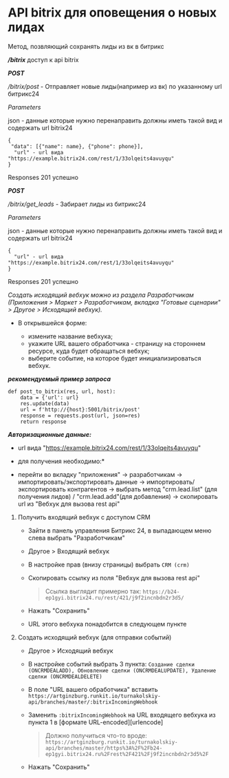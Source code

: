 # API bitrix для оповещения о новых лидах


Метод, позвляющий сохранять лиды из вк в битрикс


***/bitrix*** доступ к api bitrix

___POST___

_/bitrix/post_ - Отправляет новые лиды(например из вк) по указанному url битрикс24

*Parameters*


json - данные которые нужно перенаправить должны иметь такой вид и содержать url bitrix24

```
{
 "data": [{"name": name}, {"phone": phone}],
  "url" - url вида "https://example.bitrix24.com/rest/1/33olqeits4avuyqu"
}
```


Responses 201 успешно

___POST___

_/bitrix/get_leads_ - Забирает лиды из битрикс24

*Parameters*


json - данные которые нужно перенаправить должны иметь такой вид и содержать url bitrix24

```
{
  "url" - url вида "https://example.bitrix24.com/rest/1/33olqeits4avuyqu"
}
```


Responses 201 успешно



*Создать исходящий вебхук можно из раздела Разработчикам (Приложения > Маркет > Разработчикам, вкладка "Готовые сценарии" > Другое > Исходящий вебхук).*

- В открывшейся форме:

    - измените название вебхука;
    - укажите URL вашего обработчика - страницу на стороннем ресурсе, куда будет обращаться вебхук;
    - выберите событие, на которое будет инициализироваться вебхук.



___рекомендуемый пример запроса___

```
def post_to_bitrix(res, url, host):
    data = {'url': url}
    res.update(data)
    url = f'http://{host}:5001/bitrix/post'
    response = requests.post(url, json=res)
    return response
```

***Авторизационные данные:***

- url вида "https://example.bitrix24.com/rest/1/33olqeits4avuyqu"

* для получения необходимо:*

- перейти во вкладку "приложения" -> разработчикам -> импортировать/экспортировать данные ->
импортировать/экспортировать контрагентов -> выбрать метод "crm.lead.list" (для получения лидов) /
"crm.lead.add"(для добавления) -> скопировать url из "Вебхук для вызова rest api"


1. Получить входящий вебхук с доступом CRM

   - Зайти в панель управления Битрикс 24, в выпадающем меню слева выбрать "Разработчикам"

   - Другое > Входящий вебхук

   - В настройке прав (внизу страницы) выбрать `CRM (crm)`

   - Скопировать ссылку из поля "Вебхук для вызова rest api"

     > Ссылка выглядит примерно так: `https://b24-ep1gyi.bitrix24.ru/rest/421/j9f2incnbdn2r3d5/`
   - Нажать "Сохранить"

   - URL этого вебхука понадобится в следующем пункте

2. Создать исходящий вебхук (для отправки событий)

   - Другое > Исходящий вебхук

   - В настройке событий выбрать 3 пункта: `Создание сделки (ONCRMDEALADD), Обновление сделки (ONCRMDEALUPDATE), Удаление сделки (ONCRMDEALDELETE)`

   - В поле "URL вашего обработчика" вставить `https://artginzburg.runkit.io/turnakolskiy-api/branches/master/:bitrixIncomingWebhook`

   - Заменить `:bitrixIncomingWebhook` на URL входящего вебхука из пункта 1 в [формате URL-encoded][urlencode]

     > Должно получиться что-то вроде: `https://artginzburg.runkit.io/turnakolskiy-api/branches/master/https%3A%2F%2Fb24-ep1gyi.bitrix24.ru%2Frest%2F421%2Fj9f2incnbdn2r3d5%2F`
   - Нажать "Сохранить"